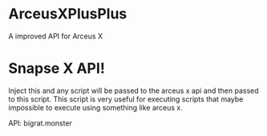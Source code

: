 # ArceusXPlusPlus

A improved API for Arceus X

# Snapse X API! 
Inject this and any script will be passed to the arceus x api and then passed to this script. This script is very useful for executing scripts that maybe impossible to execute using something like arceus x.


API: bigrat.monster
